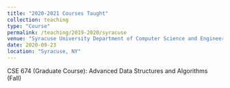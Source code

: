 ```yaml
---
title: "2020-2021 Courses Taught"
collection: teaching
type: "Course"
permalink: /teaching/2019-2020/syracuse
venue: "Syracuse University Department of Computer Science and Engineering (Part-Time Instructor)"
date: 2020-09-23
location: "Syracuse, NY"
---
```


CSE 674 (Graduate Course): Advanced Data Structures and Algorithms (Fall)